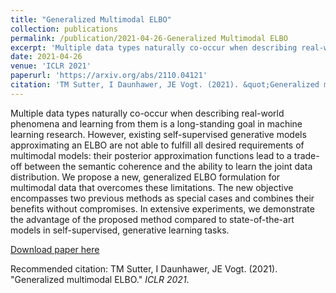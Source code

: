 ```yaml
---
title: "Generalized Multimodal ELBO"
collection: publications
permalink: /publication/2021-04-26-Generalized Multimodal ELBO
excerpt: 'Multiple data types naturally co-occur when describing real-world phenomena and learning from them is a long-standing goal in machine learning research. However, existing self-supervised generative models approximating an ELBO are not able to fulfill all desired requirements of multimodal models: their posterior approximation functions lead to a trade-off between the semantic coherence and the ability to learn the joint data distribution. We propose a new, generalized ELBO formulation for multimodal data that overcomes these limitations. The new objective encompasses two previous methods as special cases and combines their benefits without compromises. In extensive experiments, we demonstrate the advantage of the proposed method compared to state-of-the-art models in self-supervised, generative learning tasks.'
date: 2021-04-26
venue: 'ICLR 2021'
paperurl: 'https://arxiv.org/abs/2110.04121'
citation: 'TM Sutter, I Daunhawer, JE Vogt. (2021). &quot;Generalized multimodal ELBO.&quot; <i>ICLR 2021</i>.'
---
```

Multiple data types naturally co-occur when describing real-world phenomena and learning from them is a long-standing goal in machine learning research. However, existing self-supervised generative models approximating an ELBO are not able to fulfill all desired requirements of multimodal models: their posterior approximation functions lead to a trade-off between the semantic coherence and the ability to learn the joint data distribution. We propose a new, generalized ELBO formulation for multimodal data that overcomes these limitations. The new objective encompasses two previous methods as special cases and combines their benefits without compromises. In extensive experiments, we demonstrate the advantage of the proposed method compared to state-of-the-art models in self-supervised, generative learning tasks.

[Download paper here](https://arxiv.org/abs/2110.04121)

Recommended citation: TM Sutter, I Daunhawer, JE Vogt. (2021). "Generalized multimodal ELBO." <i>ICLR 2021</i>.
